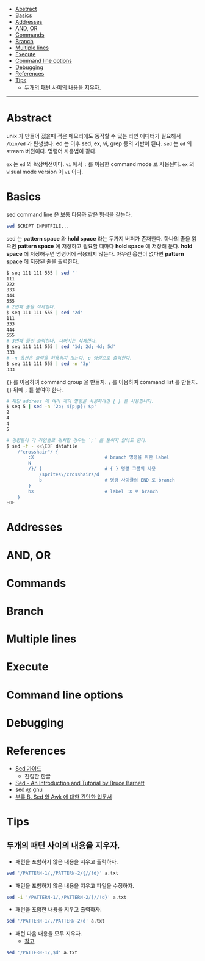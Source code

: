 - [Abstract](#abstract)
- [Basics](#basics)
- [Addresses](#addresses)
- [AND, OR](#and-or)
- [Commands](#commands)
- [Branch](#branch)
- [Multiple lines](#multiple-lines)
- [Execute](#execute)
- [Command line options](#command-line-options)
- [Debugging](#debugging)
- [References](#references)
- [Tips](#tips)
  - [두개의 패턴 사이의 내용을 지우자.](#%eb%91%90%ea%b0%9c%ec%9d%98-%ed%8c%a8%ed%84%b4-%ec%82%ac%ec%9d%b4%ec%9d%98-%eb%82%b4%ec%9a%a9%ec%9d%84-%ec%a7%80%ec%9a%b0%ec%9e%90)

-------------------------------------------------------------------------------

# Abstract

unix 가 만들어 졌을때 적은 메모리에도 동작할 수 있는 라인 에디터가
필요해서 `/bin/ed` 가 탄생했다. ed 는 이후 sed, ex, vi, grep 등의 기반이
된다. `sed` 는 `ed` 의 stream 버전이다. 명령어 사용법이 같다.

`ex` 는 `ed` 의 확장버전이다. `vi` 에서 `:` 를 이용한 command mode 로 사용된다.
`ex` 의 visual mode version 이 `vi` 이다.

# Basics

sed command line 은 보통 다음과 같은 형식을 같는다.

```bash
sed SCRIPT INPUTFILE...
```

sed 는 **pattern space** 와 **hold space** 라는 두가지 버퍼가 존재한다.  하나의
줄을 읽으면 **pattern space** 에 저장하고 필요할 때마다 **hold space** 에 저장해
둔다. **hold space** 에 저장해두면 명령어에 적용되지 않는다. 아무런 옵션이 없다면
**pattern space** 에 저장된 줄을 출력한다.

```bash
$ seq 111 111 555 | sed ''
111
222
333
444
555
# 2번째 줄을 삭제한다.
$ seq 111 111 555 | sed '2d'
111
333
444
555
# 3번째 줄만 출력한다. 나머지는 삭제한다.
$ seq 111 111 555 | sed '1d; 2d; 4d; 5d'
333
# -n 옵션은 출력을 허용하지 않는다. p 명령으로 출력한다.
$ seq 111 111 555 | sed -n '3p'
333
```

`{}` 를 이용하여 command group 을 만들자. `;` 를 이용하여 command list 를
만들자. `{}` 뒤에 `;` 를 붙여야 한다.

```bash
# 해당 address 에 여러 개의 명령을 사용하려면 { } 를 사용합니다.
$ seq 5 | sed -n '2p; 4{p;p}; $p'
2
4
4
5

# 명령들이 각 라인별로 위치할 경우는 `;` 를 붙이지 않아도 된다.
$ sed -f - <<\EOF datafile
    /"crosshair"/ {
        :X                          # branch 명령을 위한 label
        N
        /}/ {                       # { } 명령 그룹의 사용
            /sprites\/crosshairs/d
            b                       # 명령 사이클의 END 로 branch
        }
        bX                          # label :X 로 branch
    }
EOF
```

# Addresses

# AND, OR

# Commands

# Branch

# Multiple lines

# Execute

# Command line options

# Debugging

# References

* [Sed 가이드](https://mug896.gitbooks.io/sed-script/content/)
  * 친절한 한글
* [Sed - An Introduction and Tutorial by Bruce Barnett](http://www.grymoire.com/Unix/Sed.html#uh-0)
* [sed @ gnu](https://www.gnu.org/software/sed/manual/sed.html)
* [부록 B. Sed 와 Awk 에 대한 간단한 입문서](https://wiki.kldp.org/HOWTO/html/Adv-Bash-Scr-HOWTO/sedawk.html)

# Tips

## 두개의 패턴 사이의 내용을 지우자.

* 패턴을 포함하지 않은 내용을 지우고 출력하자.

```bash
sed '/PATTERN-1/,/PATTERN-2/{//!d}' a.txt
```

* 패턴을 포함하지 않은 내용을 지우고 파일을 수정하자.

```bash
sed -i '/PATTERN-1/,/PATTERN-2/{//!d}' a.txt
```

* 패턴을 포함한 내용을 지우고 출력하자.

```bash
sed '/PATTERN-1/,/PATTERN-2/d' a.txt
```

* 패턴 다음 내용을 모두 지우자.
  * [참고](https://nixtricks.wordpress.com/2013/01/09/sed-delete-the-lines-lying-in-between-two-patterns/)

```bash
sed '/PATTERN-1/,$d' a.txt
```


